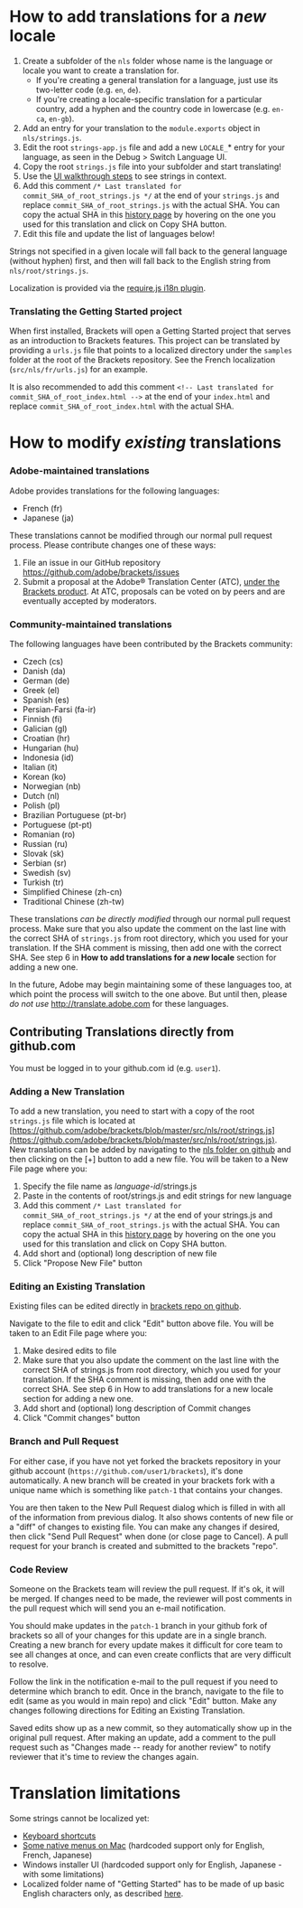 # How to add translations for a *new* locale

1. Create a subfolder of the `nls` folder whose name is the language or locale you want to
   create a translation for.
    * If you're creating a general translation for a language, just use its two-letter code
      (e.g. `en`, `de`).
    * If you're creating a locale-specific translation for a particular country, add a hyphen
      and the country code in lowercase (e.g. `en-ca`, `en-gb`).
2. Add an entry for your translation to the `module.exports` object in `nls/strings.js`.
3. Edit the root `strings-app.js` file and add a new `LOCALE_`* entry for your language, as seen in
   the Debug > Switch Language UI.
4. Copy the root `strings.js` file into your subfolder and start translating!
5. Use the [UI walkthrough steps](https://github.com/adobe/brackets/wiki/Localization-Tests) to
   see strings in context.
6. Add this comment ``/* Last translated for commit_SHA_of_root_strings.js */`` at the end 
   of your `strings.js` and replace `commit_SHA_of_root_strings.js` with the actual SHA.
   You can copy the actual SHA in this [history page](https://github.com/adobe/brackets/commits/master/src/nls/root/strings.js)
   by hovering on the one you used for this translation and click on Copy SHA button.
7. Edit this file and update the list of languages below!

Strings not specified in a given locale will fall back to the general language (without hyphen)
first, and then will fall back to the English string from `nls/root/strings.js`.

Localization is provided via the [require.js i18n plugin](http://requirejs.org/docs/api.html#i18n).

### Translating the Getting Started project

When first installed, Brackets will open a Getting Started project that serves
as an introduction to Brackets features. This project can be translated by
providing a ``urls.js`` file that points to a localized directory under the
``samples`` folder at the root of the Brackets repository. See the French
localization (`src/nls/fr/urls.js`) for an example.

It is also recommended to add this comment ``<!-- Last translated for commit_SHA_of_root_index.html -->``
at the end of your `index.html` and replace `commit_SHA_of_root_index.html` with the actual SHA.


# How to modify *existing* translations

### Adobe-maintained translations

Adobe provides translations for the following languages:

* French (fr)
* Japanese (ja)

These translations cannot be modified through our normal pull request
process. Please contribute changes one of these ways:

1. File an issue in our GitHub repository
   https://github.com/adobe/brackets/issues
2. Submit a proposal at the Adobe® Translation Center (ATC), [under the Brackets
   product](http://bit.ly/TranslateBrackets). At ATC, proposals can be voted on
   by peers and are eventually accepted by moderators.

### Community-maintained translations

The following languages have been contributed by the Brackets community:

* Czech (cs)
* Danish (da)
* German (de)
* Greek (el)
* Spanish (es)
* Persian-Farsi (fa-ir)
* Finnish (fi)
* Galician (gl)
* Croatian (hr)
* Hungarian (hu)
* Indonesia (id)
* Italian (it)
* Korean (ko)
* Norwegian (nb)
* Dutch (nl)
* Polish (pl)
* Brazilian Portuguese (pt-br)
* Portuguese (pt-pt)
* Romanian (ro)
* Russian (ru)
* Slovak (sk)
* Serbian (sr)
* Swedish (sv)
* Turkish (tr)
* Simplified Chinese (zh-cn)
* Traditional Chinese (zh-tw)

These translations _can be directly modified_ through our normal pull request
process. Make sure that you also update the comment on the last line with the 
correct SHA of `strings.js` from root directory, which you used for your translation.
If the SHA comment is missing, then add one with the correct SHA. See step 6 in 
__How to add translations for a *new* locale__ section for adding a new one.

In the future, Adobe may begin maintaining some of these languages too, at which
point the process will switch to the one above. But until then, please _do not
use_ http://translate.adobe.com for these languages.


## Contributing Translations directly from github.com

You must be logged in to your github.com id (e.g. `user1`).

### Adding a New Translation
To add a new translation, you need to start with a copy of the
root `strings.js` file which is located at
[https://github.com/adobe/brackets/blob/master/src/nls/root/strings.js](https://github.com/adobe/brackets/blob/master/src/nls/root/strings.js).
New translations can be added by navigating to the
[nls folder on github](https://github.com/adobe/brackets/tree/master/src/nls)
and then clicking on the [+] button to add a new file.
You will be taken to a New File page where you:

1. Specify the file name as *language-id*/strings.js
2. Paste in the contents of root/strings.js and edit strings for new language
3. Add this comment `/* Last translated for commit_SHA_of_root_strings.js */`
at the end of your strings.js and replace `commit_SHA_of_root_strings.js` with the
actual SHA.
You can copy the actual SHA in this
[history page](https://github.com/adobe/brackets/commits/master/src/nls/root/strings.js)
by hovering on the one you used for this translation and click on Copy SHA button.
4. Add short and (optional) long description of new file
5. Click "Propose New File" button

### Editing an Existing Translation
Existing files can be edited directly in
[brackets repo on github](https://github.com/adobe/brackets).

Navigate to the file to edit and click "Edit" button above file.
You will be taken to an Edit File page where you:

1. Make desired edits to file
2. Make sure that you also update the comment on the last line with the correct SHA of
strings.js from root directory, which you used for your translation. If the SHA comment
is missing, then add one with the correct SHA. See step 6 in How to add translations
for a new locale section for adding a new one.
3. Add short and (optional) long description of Commit changes
4. Click "Commit changes" button

### Branch and Pull Request
For either case, if you have not yet forked the brackets repository in your
github account (`https://github.com/user1/brackets`), it's done automatically.
A new branch will be created in your brackets fork with a unique name
which is something like `patch-1` that contains your changes.

You are then taken to the New Pull Request dialog which is filled in
with all of the information from previous dialog.
It also shows contents of new file or a "diff" of changes to existing file.
You can make any changes if desired, then click "Send Pull Request" when done
(or close page to Cancel).
A pull request for your branch is created and submitted to the brackets "repo".

### Code Review
Someone on the Brackets team will review the pull request. If it's ok, it will
be merged. If changes need to be made, the reviewer will post comments in the
pull request which will send you an e-mail notification.

You should make updates in the `patch-1` branch in your github fork of brackets
so all of your changes for this update are in a single branch.
Creating a new branch for every update makes it difficult for core team
to see all changes at once, and can even create conflicts that are
very difficult to resolve.

Follow the link in the notification e-mail to the pull request if you need
to determine which branch to edit. Once in the branch, navigate to the file
to edit (same as you would in main repo) and click "Edit" button.
Make any changes following directions for Editing an Existing Translation.

Saved edits show up as a new commit, so they automatically show up in the original
pull request. After making an update, add a comment to the pull request such as
"Changes made -- ready for another review" to notify reviewer
that it's time to review the changes again.


# Translation limitations

Some strings cannot be localized yet:

* [Keyboard shortcuts](https://trello.com/c/4k2yalBd)
* [Some native menus on Mac](https://trello.com/c/0IsE7q02) (hardcoded support only for English, French, Japanese)
* Windows installer UI (hardcoded support only for English, Japanese - with some limitations)
* Localized folder name of "Getting Started" has to be made of up basic English characters only, as described
[here](https://github.com/adobe/brackets/pull/8332#issuecomment-48767847).
